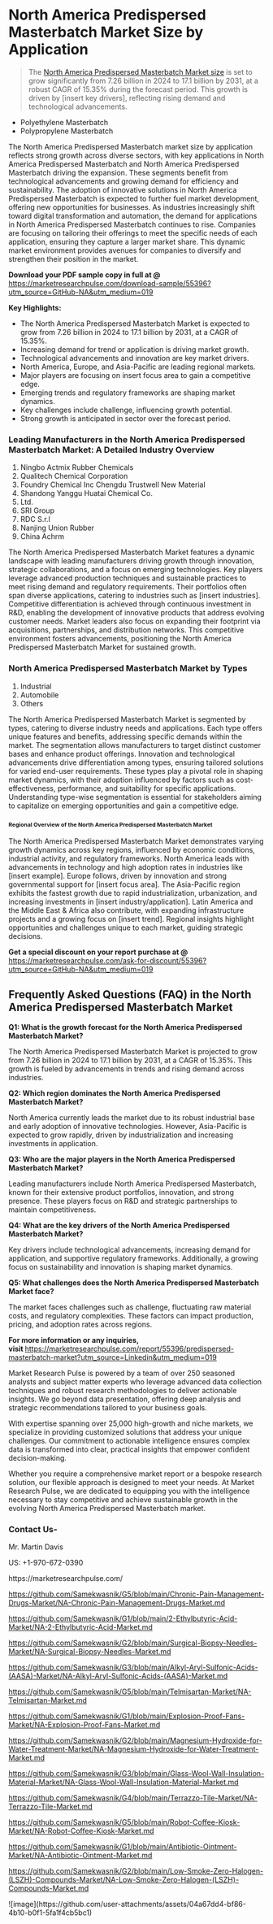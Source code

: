 <h1>North America Predispersed Masterbatch Market&nbsp;Size by Application</h1><blockquote><p>The <a href="https://marketresearchpulse.com/download-sample/55396?utm_source=GitHub-NA&amp;utm_medium=019">North America Predispersed Masterbatch Market size</a> is set to grow significantly from 7.26 billion in 2024 to 17.1 billion by 2031, at a robust CAGR of 15.35% during the forecast period. This growth is driven by [insert key drivers], reflecting rising demand and technological advancements.</p></blockquote><ul><li>Polyethylene Masterbatch<li> Polypropylene Masterbatch</li></ul><p>The North America Predispersed Masterbatch market size by application reflects strong growth across diverse sectors, with key applications in North America Predispersed Masterbatch and North America Predispersed Masterbatch driving the expansion. These segments benefit from technological advancements and growing demand for efficiency and sustainability. The adoption of innovative solutions in North America Predispersed Masterbatch is expected to further fuel market development, offering new opportunities for businesses. As industries increasingly shift toward digital transformation and automation, the demand for applications in North America Predispersed Masterbatch continues to rise. Companies are focusing on tailoring their offerings to meet the specific needs of each application, ensuring they capture a larger market share. This dynamic market environment provides avenues for companies to diversify and strengthen their position in the market.</p><p><strong>Download your PDF sample copy in full at @ </strong><a href="https://marketresearchpulse.com/download-sample/55396?utm_source=GitHub-NA&amp;utm_medium=019">https://marketresearchpulse.com/download-sample/55396?utm_source=GitHub-NA&amp;utm_medium=019</a></p><p><strong>Key Highlights: </strong></p><ul><li>The North America Predispersed Masterbatch Market is expected to grow from 7.26 billion in 2024 to 17.1 billion by 2031, at a CAGR of 15.35%.</li><li>Increasing demand for trend or application is driving market growth.</li><li>Technological advancements and innovation are key market drivers.</li><li>North America, Europe, and Asia-Pacific are leading regional markets.</li><li>Major players are focusing on insert focus area to gain a competitive edge.</li><li>Emerging trends and regulatory frameworks are shaping market dynamics.</li><li>Key challenges include challenge, influencing growth potential.</li><li>Strong growth is anticipated in sector over the forecast period.</li></ul><h3>Leading Manufacturers in the North America Predispersed Masterbatch Market: A Detailed Industry Overview</h3><ol><li>Ningbo Actmix Rubber Chemicals</li><li>Qualitech Chemical Corporation</li><li>Foundry Chemical Inc Chengdu Trustwell New Material</li><li>Shandong Yanggu Huatai Chemical Co.</li><li>Ltd.</li><li>SRI Group</li><li>RDC S.r.l</li><li>Nanjing Union Rubber</li><li>China Achrm</li></ol><div class="flex max-w-full flex-col flex-grow"><div class="min-h-8 text-message flex w-full flex-col items-end gap-2 whitespace-normal break-words [.text-message+&amp;]:mt-5" dir="auto" data-message-author-role="assistant" data-message-id="fd8432e4-4910-450d-b182-61b7bfb0a01f" data-message-model-slug="gpt-4o"><div class="flex w-full flex-col gap-1 empty:hidden first:pt-[3px]"><div class="markdown prose w-full break-words dark:prose-invert light"><p>The North America Predispersed Masterbatch Market features a dynamic landscape with leading manufacturers driving growth through innovation, strategic collaborations, and a focus on emerging technologies. Key players leverage advanced production techniques and sustainable practices to meet rising demand and regulatory requirements. Their portfolios often span diverse applications, catering to industries such as [insert industries]. Competitive differentiation is achieved through continuous investment in R&amp;D, enabling the development of innovative products that address evolving customer needs. Market leaders also focus on expanding their footprint via acquisitions, partnerships, and distribution networks. This competitive environment fosters advancements, positioning the North America Predispersed Masterbatch Market for sustained growth.</p></div></div></div></div><h3>North America Predispersed Masterbatch Market by Types</h3><ol><li>Industrial<li> Automobile<li> Others</li></ol><div class="flex max-w-full flex-col flex-grow"><div class="min-h-8 text-message flex w-full flex-col items-end gap-2 whitespace-normal break-words [.text-message+&amp;]:mt-5" dir="auto" data-message-author-role="assistant" data-message-id="084470be-0bb7-4664-bddf-5156b4f41249" data-message-model-slug="gpt-4o-mini"><div class="flex w-full flex-col gap-1 empty:hidden first:pt-[3px]"><div class="markdown prose w-full break-words dark:prose-invert light"><p>The North America Predispersed Masterbatch Market is segmented by types, catering to diverse industry needs and applications. Each type offers unique features and benefits, addressing specific demands within the market. The segmentation allows manufacturers to target distinct customer bases and enhance product offerings. Innovation and technological advancements drive differentiation among types, ensuring tailored solutions for varied end-user requirements. These types play a pivotal role in shaping market dynamics, with their adoption influenced by factors such as cost-effectiveness, performance, and suitability for specific applications. Understanding type-wise segmentation is essential for stakeholders aiming to capitalize on emerging opportunities and gain a competitive edge.</p></div></div></div></div><h3><span style="font-size: 11px;">Regional Overview of the North America Predispersed Masterbatch Market</span></h3><div class="flex max-w-full flex-col flex-grow"><div class="min-h-8 text-message flex w-full flex-col items-end gap-2 whitespace-normal break-words [.text-message+&amp;]:mt-5" dir="auto" data-message-author-role="assistant" data-message-id="e9038762-ce64-4e30-91c9-9bd413514231" data-message-model-slug="gpt-4o-mini"><div class="flex w-full flex-col gap-1 empty:hidden first:pt-[3px]"><div class="markdown prose w-full break-words dark:prose-invert light"><p>The North America Predispersed Masterbatch Market demonstrates varying growth dynamics across key regions, influenced by economic conditions, industrial activity, and regulatory frameworks. North America leads with advancements in technology and high adoption rates in industries like [insert example]. Europe follows, driven by innovation and strong governmental support for [insert focus area]. The Asia-Pacific region exhibits the fastest growth due to rapid industrialization, urbanization, and increasing investments in [insert industry/application]. Latin America and the Middle East &amp; Africa also contribute, with expanding infrastructure projects and a growing focus on [insert trend]. Regional insights highlight opportunities and challenges unique to each market, guiding strategic decisions.</p></div></div></div></div><p><strong>Get a special discount on your report purchase at @ </strong><a href="https://marketresearchpulse.com/ask-for-discount/55396?utm_source=GitHub-NA&amp;utm_medium=019">https://marketresearchpulse.com/ask-for-discount/55396?utm_source=GitHub-NA&amp;utm_medium=019</a></p><h2>Frequently Asked Questions (FAQ) in the North America Predispersed Masterbatch Market</h2><p><strong>Q1: What is the growth forecast for the North America Predispersed Masterbatch Market?</strong></p><p>The North America Predispersed Masterbatch Market is projected to grow from 7.26 billion in 2024 to 17.1 billion by 2031, at a CAGR of 15.35%. This growth is fueled by advancements in trends and rising demand across industries.</p><p><strong>Q2: Which region dominates the North America Predispersed Masterbatch Market?</strong></p><p>North America currently leads the market due to its robust industrial base and early adoption of innovative technologies. However, Asia-Pacific is expected to grow rapidly, driven by industrialization and increasing investments in application.</p><p><strong>Q3: Who are the major players in the North America Predispersed Masterbatch Market?</strong></p><p>Leading manufacturers include North America Predispersed Masterbatch, known for their extensive product portfolios, innovation, and strong presence. These players focus on R&amp;D and strategic partnerships to maintain competitiveness.</p><p><strong>Q4: What are the key drivers of the North America Predispersed Masterbatch Market?</strong></p><p>Key drivers include technological advancements, increasing demand for application, and supportive regulatory frameworks. Additionally, a growing focus on sustainability and innovation is shaping market dynamics.</p><p><strong>Q5: What challenges does the North America Predispersed Masterbatch Market face?</strong></p><p>The market faces challenges such as challenge, fluctuating raw material costs, and regulatory complexities. These factors can impact production, pricing, and adoption rates across regions.</p><p><strong>For more information or any inquiries, visit&nbsp;</strong><a href="https://marketresearchpulse.com/report/55396/predispersed-masterbatch-market?utm_source=Linkedin&utm_medium=019">https://marketresearchpulse.com/report/55396/predispersed-masterbatch-market?utm_source=Linkedin&utm_medium=019</a></p><p>Market Research Pulse is powered by a team of over 250 seasoned analysts and subject matter experts who leverage advanced data collection techniques and robust research methodologies to deliver actionable insights. We go beyond data presentation, offering deep analysis and strategic recommendations tailored to your business goals.</p><p>With expertise spanning over 25,000 high-growth and niche markets, we specialize in providing customized solutions that address your unique challenges. Our commitment to actionable intelligence ensures complex data is transformed into clear, practical insights that empower confident decision-making.</p><p>Whether you require a comprehensive market report or a bespoke research solution, our flexible approach is designed to meet your needs. At Market Research Pulse, we are dedicated to equipping you with the intelligence necessary to stay competitive and achieve sustainable growth in the evolving North America Predispersed Masterbatch market.</p><h3><strong>Contact Us-</strong></h3><p>Mr. Martin Davis</p><p>US: +1-970-672-0390</p><p>https://marketresearchpulse.com/</p><p><a href="https://github.com/Samekwasnik/G5/blob/main/Chronic-Pain-Management-Drugs-Market/NA-Chronic-Pain-Management-Drugs-Market.md">https://github.com/Samekwasnik/G5/blob/main/Chronic-Pain-Management-Drugs-Market/NA-Chronic-Pain-Management-Drugs-Market.md</a></p><p><a href="https://github.com/Samekwasnik/G1/blob/main/2-Ethylbutyric-Acid-Market/NA-2-Ethylbutyric-Acid-Market.md">https://github.com/Samekwasnik/G1/blob/main/2-Ethylbutyric-Acid-Market/NA-2-Ethylbutyric-Acid-Market.md</a></p><p><a href="https://github.com/Samekwasnik/G2/blob/main/Surgical-Biopsy-Needles-Market/NA-Surgical-Biopsy-Needles-Market.md">https://github.com/Samekwasnik/G2/blob/main/Surgical-Biopsy-Needles-Market/NA-Surgical-Biopsy-Needles-Market.md</a></p><p><a href="https://github.com/Samekwasnik/G3/blob/main/Alkyl-Aryl-Sulfonic-Acids-(AASA)-Market/NA-Alkyl-Aryl-Sulfonic-Acids-(AASA)-Market.md">https://github.com/Samekwasnik/G3/blob/main/Alkyl-Aryl-Sulfonic-Acids-(AASA)-Market/NA-Alkyl-Aryl-Sulfonic-Acids-(AASA)-Market.md</a></p><p><a href="https://github.com/Samekwasnik/G5/blob/main/Telmisartan-Market/NA-Telmisartan-Market.md">https://github.com/Samekwasnik/G5/blob/main/Telmisartan-Market/NA-Telmisartan-Market.md</a></p><p><a href="https://github.com/Samekwasnik/G1/blob/main/Explosion-Proof-Fans-Market/NA-Explosion-Proof-Fans-Market.md">https://github.com/Samekwasnik/G1/blob/main/Explosion-Proof-Fans-Market/NA-Explosion-Proof-Fans-Market.md</a></p><p><a href="https://github.com/Samekwasnik/G2/blob/main/Magnesium-Hydroxide-for-Water-Treatment-Market/NA-Magnesium-Hydroxide-for-Water-Treatment-Market.md">https://github.com/Samekwasnik/G2/blob/main/Magnesium-Hydroxide-for-Water-Treatment-Market/NA-Magnesium-Hydroxide-for-Water-Treatment-Market.md</a></p><p><a href="https://github.com/Samekwasnik/G3/blob/main/Glass-Wool-Wall-Insulation-Material-Market/NA-Glass-Wool-Wall-Insulation-Material-Market.md">https://github.com/Samekwasnik/G3/blob/main/Glass-Wool-Wall-Insulation-Material-Market/NA-Glass-Wool-Wall-Insulation-Material-Market.md</a></p><p><a href="https://github.com/Samekwasnik/G4/blob/main/Terrazzo-Tile-Market/NA-Terrazzo-Tile-Market.md">https://github.com/Samekwasnik/G4/blob/main/Terrazzo-Tile-Market/NA-Terrazzo-Tile-Market.md</a></p><p><a href="https://github.com/Samekwasnik/G5/blob/main/Robot-Coffee-Kiosk-Market/NA-Robot-Coffee-Kiosk-Market.md">https://github.com/Samekwasnik/G5/blob/main/Robot-Coffee-Kiosk-Market/NA-Robot-Coffee-Kiosk-Market.md</a></p><p><a href="https://github.com/Samekwasnik/G1/blob/main/Antibiotic-Ointment-Market/NA-Antibiotic-Ointment-Market.md">https://github.com/Samekwasnik/G1/blob/main/Antibiotic-Ointment-Market/NA-Antibiotic-Ointment-Market.md</a></p><p><a href="https://github.com/Samekwasnik/G2/blob/main/Low-Smoke-Zero-Halogen-(LSZH)-Compounds-Market/NA-Low-Smoke-Zero-Halogen-(LSZH)-Compounds-Market.md">https://github.com/Samekwasnik/G2/blob/main/Low-Smoke-Zero-Halogen-(LSZH)-Compounds-Market/NA-Low-Smoke-Zero-Halogen-(LSZH)-Compounds-Market.md</a></p>
![image](https://github.com/user-attachments/assets/04a67dd4-bf86-4b10-b0f1-5fa1f4cb5bc1)
